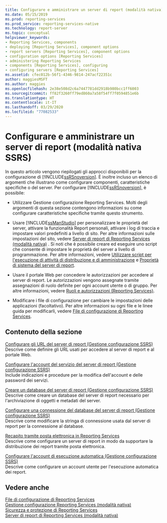 ```yaml
---
title: Configurare e amministrare un server di report (modalità nativa) | Microsoft Docs
ms.date: 05/15/2019
ms.prod: reporting-services
ms.prod_service: reporting-services-native
ms.technology: report-server
ms.topic: conceptual
helpviewer_keywords:
- Reporting Services, components
- deploying [Reporting Services], component options
- report servers [Reporting Services], component options
- configuration options [Reporting Services]
- administering Reporting Services
- components [Reporting Services], configuring
- configuring servers [Reporting Services]
ms.assetid: cfec012b-56f1-4346-9814-247acf22351c
author: maggiesMSFT
ms.author: maggies
ms.openlocfilehash: 2e38e508d2c6a7447781dd2918b980bcc1ff6003
ms.sourcegitcommit: ff82f3260ff79ed860a7a58f54ff7f0594851e6b
ms.translationtype: HT
ms.contentlocale: it-IT
ms.lasthandoff: 03/29/2020
ms.locfileid: "77082533"
---
```

# <a name="configure-and-administer-a-report-server-ssrs-native-mode"></a>Configurare e amministrare un server di report (modalità nativa SSRS)
  In questo articolo vengono riepilogati gli approcci disponibili per la configurazione di [!INCLUDE[ssRSnoversion](../../includes/ssrsnoversion-md.md)]. È inoltre incluso un elenco di argomenti che illustrano come configurare componenti, caratteristiche specifiche o del server. Per configurare [!INCLUDE[ssRSnoversion](../../includes/ssrsnoversion-md.md)], è possibile:  
  
-   Utilizzare Gestione configurazione Reporting Services. Molti degli argomenti di questa sezione contengono informazioni su come configurare caratteristiche specifiche tramite questo strumento.  
  
-   Usare [!INCLUDE[ssManStudio](../../includes/ssmanstudio-md.md)] per personalizzare le proprietà del server, attivare la funzionalità Report personali, attivare i log di traccia e impostare valori predefiniti a livello di sito. Per altre informazioni sulle impostazioni del sito, vedere [Server di report di Reporting Services &#40;modalità nativa&#41;](../../reporting-services/report-server/reporting-services-report-server-native-mode.md) . Si noti che è possibile creare ed eseguire uno script che consente di impostare le proprietà del server a livello di programmazione. Per altre informazioni, vedere [Utilizzare script per l'esecuzione di attività di distribuzione e di amministrazione](../../reporting-services/tools/script-deployment-and-administrative-tasks.md) e [Proprietà di sistema del server di report](../../reporting-services/report-server-web-service/net-framework/reporting-services-properties-report-server-system-properties.md).  
  
-   Usare il portale Web per concedere le autorizzazioni per accedere al server di report. Le autorizzazioni vengono assegnate tramite assegnazioni di ruolo definite per ogni account utente o di gruppo. Per altre informazioni, vedere [Ruoli e autorizzazioni &#40;Reporting Services&#41;](../../reporting-services/security/roles-and-permissions-reporting-services.md).  
  
-   Modificare i file di configurazione per cambiare le impostazioni delle applicazioni (facoltativo). Per altre informazioni su ogni file e le linee guida per modificarli, vedere [File di configurazione di Reporting Services](../../reporting-services/report-server/reporting-services-configuration-files.md).  
  
## <a name="in-this-section"></a>Contenuto della sezione  
 [Configurare gli URL del server di report &#40;Gestione configurazione SSRS&#41;](../../reporting-services/install-windows/configure-report-server-urls-ssrs-configuration-manager.md)  
 Descrive come definire gli URL usati per accedere al server di report e al portale Web.  
  
 [Configurare l'account del servizio del server di report &#40;Gestione configurazione SSRS&#41;](../../reporting-services/install-windows/configure-the-report-server-service-account-ssrs-configuration-manager.md)  
 Include indicazioni e procedure per la modifica dell'account e delle password dei servizi.  
  
 [Creare un database del server di report &#40;Gestione configurazione SSRS&#41;](../../reporting-services/install-windows/ssrs-report-server-create-a-report-server-database.md)  
 Descrive come creare un database del server di report necessario per l'archiviazione di oggetti e metadati del server.  
  
 [Configurare una connessione del database del server di report &#40;Gestione configurazione SSRS&#41;](../../reporting-services/install-windows/configure-a-report-server-database-connection-ssrs-configuration-manager.md)  
 Descrive come modificare la stringa di connessione usata dal server di report per la connessione al database.  
  
 [Recapito tramite posta elettronica in Reporting Services](../install-windows/e-mail-settings-reporting-services-native-mode-configuration-manager.md)  
 Descrive come configurare un server di report in modo da supportare la distribuzione dei report tramite posta elettronica.  
  
 [Configurare l'account di esecuzione automatica &#40;Gestione configurazione SSRS&#41;](../../reporting-services/install-windows/configure-the-unattended-execution-account-ssrs-configuration-manager.md)  
 Descrive come configurare un account utente per l'esecuzione automatica dei report.  
  
## <a name="see-also"></a>Vedere anche  
 [File di configurazione di Reporting Services](../../reporting-services/report-server/reporting-services-configuration-files.md)   
 [Gestione configurazione Reporting Services &#40;modalità nativa&#41;](../../reporting-services/install-windows/reporting-services-configuration-manager-native-mode.md)   
 [Sicurezza e protezione di Reporting Services](../../reporting-services/security/reporting-services-security-and-protection.md)   
 [Server di report di Reporting Services &#40;modalità nativa&#41;](../../reporting-services/report-server/reporting-services-report-server-native-mode.md)  
  
  
